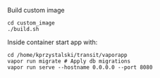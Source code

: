 Build custom image
```
cd custom_image
./build.sh
```

Inside container start app with:
```
cd /home/kprzystalski/transit/vaporapp
vapor run migrate # Apply db migrations
vapor run serve --hostname 0.0.0.0 --port 8080
```